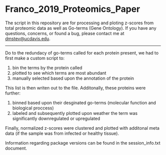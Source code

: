 # Franco_2019_Proteomics_Paper

The script in this repository are for processing and ploting z-scores from total proteomic data as well as Go-terms (Gene Ontology). If you have any questions, concerns, or found a bug, please contact me at dmstev@ucdavis.edu.


-----------------------

Do to the redundacy of go-terms called for each protein present, we had to first make a custom script to:
 1) bin the terms by the protein called
 2) plotted to see which terms are most abundant
 3) manually selected based upon the annotation of the protein
 
This list is then writen out to the file. Additonally, these proteins were further:
 1) binned based upon their desginated go-terms (molecular function and biological proccess) 
 2) labeled and subsequently plotted upon weather the term was significantly downregulated or upregulated
 
 Finally, normalized z-scores were clustered and plotted with additonal meta data (if the sample was from infected or healthy tissue).
 
 Information regarding package versions can be found in the session_info.txt document.

